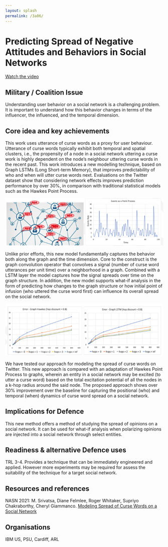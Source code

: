 ```yaml
---
layout: splash
permalink: /3a06/
---
```


# Predicting Spread of Negative Attitudes and Behaviors in Social Networks


[Watch the video](https://ibm.box.com/v/Showcase-3a06-video)

## Military / Coalition Issue
Understanding user behavior on a social network is a challenging problem. It is important to understand how this behavior changes in terms of the influencer, the influenced, and the temporal dimension.  

## Core idea and key achievements
This work uses utterance of curse words as a proxy for user behaviour. Utterance of curse words typically exhibit both temporal and spatial clusters, i.e., the propensity of a node in a social network uttering a curse work is highly dependent on the node’s neighbour uttering curse words in the recent past. This work introduces a new modelling technique, based on Graph LSTMs (Long Short-term Memory), that improves predictability of who and when will utter curse words next. Evaluations on the Twitter dataset show that considering network effects improves prediction performance by over 30%, in comparison with traditional statistical models such as the Hawkes Point Process. 

![image info](/dais/achievements/images/3a06-fig1.png)


Unlike prior efforts, this new model fundamentally captures the behavior both along the graph and the time dimension. Core to the construct is the graph convolution operator that convolves a signal (number of curse word utterances per unit time) over a neighborhood in a graph. Combined with a LSTM layer the model captures how the signal spreads over time on the graph structure. In addition, the new model supports what-if analysis in the form of predicting how changes to the graph structure or how initial point of infusion (who uttered the curse word first) can influence its overall spread on the social network. 

![image info](/dais/achievements/images/3a06-fig2.png)

We have tested our approach for modeling the spread of curse words on Twitter. This new approach is compared with an adaptation of Hawkes Point Process to graphs, wherein an entity in a social network may be excited (to utter a curse word) based on the total excitation potential of all the nodes in a k-hop radius around the said node. The proposed approach shows over 30% improvement over the baseline for capturing the positional (who) and temporal (when) dynamics of curse word spread on a social network. 



## Implications for Defence
This new method offers a method of studying the spread of opinions on a social network. It can be used for what-if analysis when polarizing opinions are injected into a social network through select entities.

## Readiness & alternative Defence uses
TRL 3-4. Provides a technique that can be immediately engineered and applied. However more experiments may be required for assess the suitability of the technique for a target social network.

<!-- ![image info](/dais/achievements/images/1a02_figure1.jpg) -->

## Resources and references
NASN 2021: M. Srivatsa, Diane Felmlee, Roger Whitaker, Supriyo Chakraborthy, Cheryl Giammanco. 
[Modeling Spread of Curse Words on a Social Network](/doc-7007/) 

## Organisations
IBM US, PSU, Cardiff, ARL
